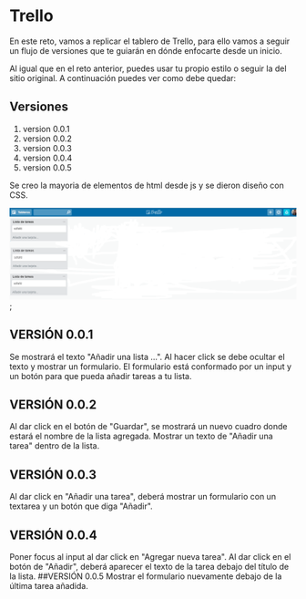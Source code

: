 # Trello

En este reto, vamos a replicar el tablero de Trello, para ello vamos a seguir un flujo de versiones que te guiarán en dónde enfocarte desde un inicio.

Al igual que en el reto anterior, puedes usar tu propio estilo o seguir la del sitio original. A continuación puedes ver como debe quedar:

## Versiones
1. version 0.0.1
2. version 0.0.2
3. version 0.0.3
4. version 0.0.4
5. version 0.0.5

Se creo la mayoria de elementos de html desde js y se dieron diseño con CSS.

![gifTrello](asset\imagen\Trello.png);

## VERSIÓN 0.0.1
Se mostrará el texto "Añadir una lista ...".
Al hacer click se debe ocultar el texto y mostrar un formulario.
El formulario está conformado por un input y un botón para que pueda añadir tareas a tu lista.
## VERSIÓN 0.0.2
Al dar click en el botón de "Guardar", se mostrará un nuevo cuadro donde estará el nombre de la lista agregada.
Mostrar un texto de "Añadir una tarea" dentro de la lista.
## VERSIÓN 0.0.3
Al dar click en "Añadir una tarea", deberá mostrar un formulario con un textarea y un botón que diga "Añadir".
## VERSIÓN 0.0.4
Poner focus al input al dar click en "Agregar nueva tarea".
Al dar click en el botón de "Añadir", deberá aparecer el texto de la tarea debajo del título de la lista.
##VERSIÓN 0.0.5
Mostrar el formulario nuevamente debajo de la última tarea añadida.
